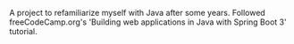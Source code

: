 A project to refamiliarize myself with Java after some years. Followed freeCodeCamp.org's 'Building web applications in Java with Spring Boot 3' tutorial.
